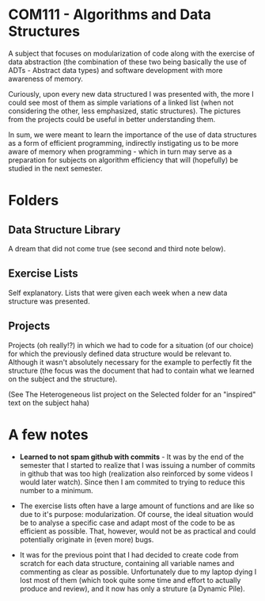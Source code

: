 # COM111 - Algorithms and Data Structures
A subject that focuses on modularization of code along with the exercise of data abstraction (the combination of these two being basically the use of ADTs - Abstract data types) and software development with more awareness of memory.

Curiously, upon every new data structured I was presented with, the more I could see most of them as simple variations of a linked list (when not considering the other, less emphasized, static structures). The pictures from the projects could be useful in better understanding them.

In sum, we were meant to learn the importance of the use of data structures as a form of efficient programming, indirectly instigating us to be more aware of memory when programming - which in turn may serve as a preparation for subjects on algorithm efficiency that will (hopefully) be studied in the next semester.

# Folders 
## Data Structure Library
A dream that did not come true (see second and third note below).

## Exercise Lists
Self explanatory. Lists that were given each week when a new data structure was presented.

## Projects
Projects (oh really!?) in which we had to code for a situation (of our choice) for which the previously defined data structure would be relevant to. Although it wasn't absolutely necessary for the example to perfectly fit the structure (the focus was the document that had to contain what we learned on the subject and the structure).

(See The Heterogeneous list project on the Selected folder for an "inspired" text on the subject haha)

# A few notes  
- **Learned to not spam github with commits** - It was by the end of the semester that I started to realize that I was issuing a number of commits in github that was too high (realization also reinforced by some videos I would later watch). Since then I am commited to trying to reduce this number to a minimum.

- The exercise lists often have a large amount of functions and are like so due to it's purpose: modularization. Of course, the ideal situation would be to analyse a specific case and adapt most of the code to be as efficient as possible. That, however, would not be as practical and could potentially originate in (even more) bugs.

- It was for the previous point that I had decided to create code from scratch for each data structure, containing all variable names and commenting as clear as possible. Unfortunately due to my laptop dying I lost most of them (which took quite some time and effort to actually produce and review), and it now has only a struture (a Dynamic Pile). 
